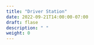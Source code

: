 ```yaml
---
title: "Driver Station"
date: 2022-09-21T14:00:00-07:00
draft: flase
description: " "
weight: 0
---
```


